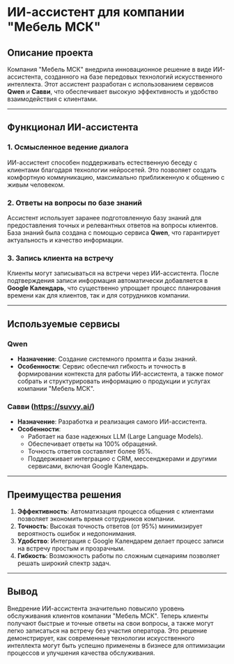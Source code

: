 # ИИ-ассистент для компании "Мебель МСК"

## Описание проекта

Компания "Мебель МСК" внедрила инновационное решение в виде ИИ-ассистента, созданного на базе передовых технологий искусственного интеллекта. Этот ассистент разработан с использованием сервисов **Qwen** и **Савви**, что обеспечивает высокую эффективность и удобство взаимодействия с клиентами.

---

## Функционал ИИ-ассистента

### 1. Осмысленное ведение диалога
ИИ-ассистент способен поддерживать естественную беседу с клиентами благодаря технологии нейросетей. Это позволяет создать комфортную коммуникацию, максимально приближенную к общению с живым человеком.

### 2. Ответы на вопросы по базе знаний
Ассистент использует заранее подготовленную базу знаний для предоставления точных и релевантных ответов на вопросы клиентов. База знаний была создана с помощью сервиса **Qwen**, что гарантирует актуальность и качество информации.

### 3. Запись клиента на встречу
Клиенты могут записываться на встречи через ИИ-ассистента. После подтверждения записи информация автоматически добавляется в **Google Календарь**, что существенно упрощает процесс планирования времени как для клиентов, так и для сотрудников компании.

---

## Используемые сервисы

### Qwen
- **Назначение**: Создание системного промпта и базы знаний.
- **Особенности**: Сервис обеспечил гибкость и точность в формировании контекста для работы ИИ-ассистента, а также помог собрать и структурировать информацию о продукции и услугах компании "Мебель МСК".

### Савви (https://suvvy.ai/)
- **Назначение**: Разработка и реализация самого ИИ-ассистента.
- **Особенности**: 
  - Работает на базе надежных LLM (Large Language Models).
  - Обеспечивает ответы на 100% обращений.
  - Точность ответов составляет более 95%.
  - Поддерживает интеграцию с CRM, мессенджерами и другими сервисами, включая Google Календарь.

---

## Преимущества решения

1. **Эффективность**: Автоматизация процесса общения с клиентами позволяет экономить время сотрудников компании.
2. **Точность**: Высокая точность ответов (от 95%) минимизирует вероятность ошибок и недопонимания.
3. **Удобство**: Интеграция с Google Календарем делает процесс записи на встречу простым и прозрачным.
4. **Гибкость**: Возможность работы по сложным сценариям позволяет решать широкий спектр задач.

---

## Вывод

Внедрение ИИ-ассистента значительно повысило уровень обслуживания клиентов компании "Мебель МСК". Теперь клиенты получают быстрые и точные ответы на свои вопросы, а также могут легко записаться на встречу без участия оператора. Это решение демонстрирует, как современные технологии искусственного интеллекта могут быть успешно применены в бизнесе для оптимизации процессов и улучшения качества обслуживания.
